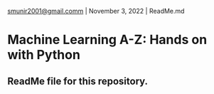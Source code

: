 smunir2001@gmail.comm | November 3, 2022 | ReadMe.md
# Machine Learning A-Z: Hands on with Python
## ReadMe file for this repository.
